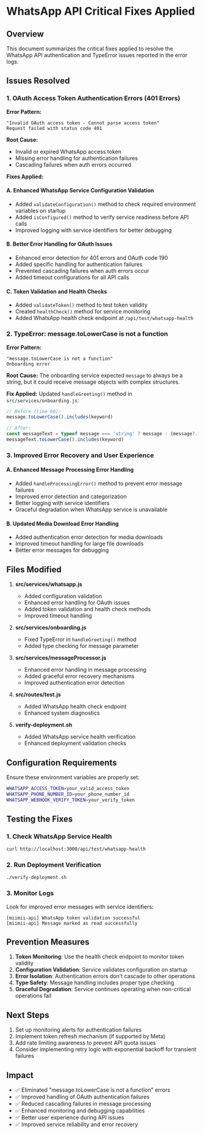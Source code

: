 # WhatsApp API Critical Fixes Applied

## Overview
This document summarizes the critical fixes applied to resolve the WhatsApp API authentication and TypeError issues reported in the error logs.

## Issues Resolved

### 1. OAuth Access Token Authentication Errors (401 Errors)
**Error Pattern:**
```
"Invalid OAuth access token - Cannot parse access token"
Request failed with status code 401
```

**Root Cause:** 
- Invalid or expired WhatsApp access token
- Missing error handling for authentication failures
- Cascading failures when auth errors occurred

**Fixes Applied:**

#### A. Enhanced WhatsApp Service Configuration Validation
- Added `validateConfiguration()` method to check required environment variables on startup
- Added `isConfigured()` method to verify service readiness before API calls
- Improved logging with service identifiers for better debugging

#### B. Better Error Handling for OAuth Issues
- Enhanced error detection for 401 errors and OAuth code 190
- Added specific handling for authentication failures
- Prevented cascading failures when auth errors occur
- Added timeout configurations for all API calls

#### C. Token Validation and Health Checks
- Added `validateToken()` method to test token validity
- Created `healthCheck()` method for service monitoring
- Added WhatsApp health check endpoint at `/api/test/whatsapp-health`

### 2. TypeError: message.toLowerCase is not a function
**Error Pattern:**
```
"message.toLowerCase is not a function"
Onboarding error
```

**Root Cause:**
The onboarding service expected `message` to always be a string, but it could receive message objects with complex structures.

**Fix Applied:**
Updated `handleGreeting()` method in `src/services/onboarding.js`:
```javascript
// Before (line 60):
message.toLowerCase().includes(keyword)

// After:
const messageText = typeof message === 'string' ? message : (message?.text || '');
messageText.toLowerCase().includes(keyword)
```

### 3. Improved Error Recovery and User Experience

#### A. Enhanced Message Processing Error Handling
- Added `handleProcessingError()` method to prevent error message failures
- Improved error detection and categorization
- Better logging with service identifiers
- Graceful degradation when WhatsApp service is unavailable

#### B. Updated Media Download Error Handling
- Added authentication error detection for media downloads
- Improved timeout handling for large file downloads
- Better error messages for debugging

## Files Modified

1. **src/services/whatsapp.js**
   - Added configuration validation
   - Enhanced error handling for OAuth issues
   - Added token validation and health check methods
   - Improved timeout handling

2. **src/services/onboarding.js**
   - Fixed TypeError in `handleGreeting()` method
   - Added type checking for message parameter

3. **src/services/messageProcessor.js**
   - Enhanced error handling in message processing
   - Added graceful error recovery mechanisms
   - Improved authentication error detection

4. **src/routes/test.js**
   - Added WhatsApp health check endpoint
   - Enhanced system diagnostics

5. **verify-deployment.sh**
   - Added WhatsApp service health verification
   - Enhanced deployment validation checks

## Configuration Requirements

Ensure these environment variables are properly set:
```bash
WHATSAPP_ACCESS_TOKEN=your_valid_access_token
WHATSAPP_PHONE_NUMBER_ID=your_phone_number_id
WHATSAPP_WEBHOOK_VERIFY_TOKEN=your_verify_token
```

## Testing the Fixes

### 1. Check WhatsApp Service Health
```bash
curl http://localhost:3000/api/test/whatsapp-health
```

### 2. Run Deployment Verification
```bash
./verify-deployment.sh
```

### 3. Monitor Logs
Look for improved error messages with service identifiers:
```
[miimii-api] WhatsApp token validation successful
[miimii-api] Message marked as read successfully
```

## Prevention Measures

1. **Token Monitoring**: Use the health check endpoint to monitor token validity
2. **Configuration Validation**: Service validates configuration on startup
3. **Error Isolation**: Authentication errors don't cascade to other operations
4. **Type Safety**: Message handling includes proper type checking
5. **Graceful Degradation**: Service continues operating when non-critical operations fail

## Next Steps

1. Set up monitoring alerts for authentication failures
2. Implement token refresh mechanism (if supported by Meta)
3. Add rate limiting awareness to prevent API quota issues
4. Consider implementing retry logic with exponential backoff for transient failures

## Impact

- ✅ Eliminated "message.toLowerCase is not a function" errors
- ✅ Improved handling of OAuth authentication failures
- ✅ Reduced cascading failures in message processing
- ✅ Enhanced monitoring and debugging capabilities
- ✅ Better user experience during API issues
- ✅ Improved service reliability and error recovery